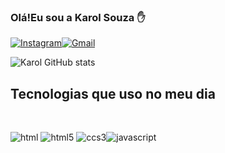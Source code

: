 ### Olá!Eu sou a Karol Souza ✋
[![Instagram](https://img.shields.io/badge/Instagram-E4405F?style=for-the-badge&logo=instagram&logoColor=white)](https://instagram.com/k.fsouza)[![Gmail](https://img.shields.io/badge/Gmail-D14836?style=for-the-badge&logo=gmail&logoColor=white)](https://gmail.com/karolkpsouza2527@gmail.com)


![Karol GitHub stats](https://github-readme-stats.vercel.app/api?username=karolfs&show_icons=true&theme=radical)

## Tecnologias que uso no meu dia
<div style="display: inline_block"><br/>

<img aling="center" alt="html" src="https://img.shields.io/badge/HTML-239120?style=for-the-badge&logo=html5&logoColor=white"/> <img aling="center" alt="html5" src="https://img.shields.io/badge/HTML5-E34F26?style=for-the-badge&logo=html5&logoColor=white"/> <img aling="center" alt="ccs3" src="https://img.shields.io/badge/CSS3-1572B6?style=for-the-badge&logo=css3&logoColor=white"/><img aling="center" alt="javascript" src="https://img.shields.io/badge/JavaScript-F7DF1E?style=for-the-badge&logo=javascript&logoColor=black"/> 





</div>
